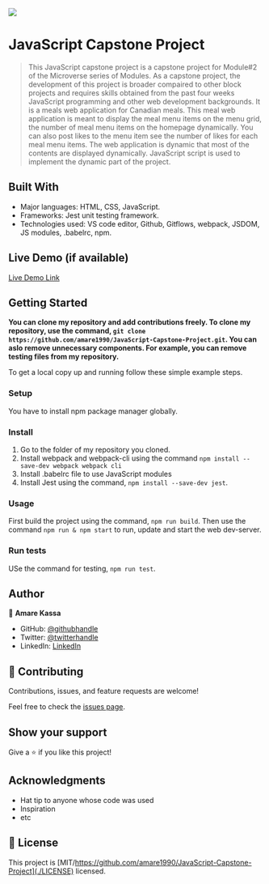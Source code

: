 ![](https://img.shields.io/badge/Microverse-blueviolet)

# JavaScript Capstone Project

> This JavaScript capstone project is a capstone project for Module#2 of the Microverse series of Modules. As a capstone project, the development of this project is broader compaired to other block projects and requires skills obtained from the past four weeks JavaScript programming and other web development backgrounds. It is a meals web application for Canadian meals. This meal web application is meant to display the meal menu items on the menu grid, the number of meal menu items on the homepage dynamically. You can also post likes to the menu item see the number of likes for each meal menu items. The web application is dynamic that most of the contents are displayed dynamically. JavaScript script is used to implement the dynamic part of the project. 


## Built With

- Major languages: HTML, CSS, JavaScript.
- Frameworks: Jest unit testing framework.
- Technologies used: VS code editor, Github, Gitflows, webpack, JSDOM, JS modules, .babelrc, npm. 

## Live Demo (if available)

[Live Demo Link](https://livedemo.com)


## Getting Started

**You can clone my repository and add contributions freely. To clone my repository, use the command, `git clone https://github.com/amare1990/JavaScript-Capstone-Project.git`. You can aslo remove unnecessary components. For example, you can remove testing files from my repository.**


To get a local copy up and running follow these simple example steps.

### Setup
You have to install npm package manager globally.

### Install
1. Go to the folder of my repository you cloned.
2. Install webpack and webpack-cli using the command `npm install --save-dev webpack webpack cli`
3. Install .babelrc file to use JavaScript modules
4. Install Jest using the command, `npm install --save-dev jest`.

### Usage
First build the project using the command, `npm run build`.
Then use the command `npm run & npm start` to run, update and start the web dev-server.

### Run tests
USe the command for testing, `npm run test`.


## Author

👤 **Amare Kassa**

- GitHub: [@githubhandle](https://github.com/amare1990)
- Twitter: [@twitterhandle](https://twitter.com/twitterhandle)
- LinkedIn: [LinkedIn](https://linkedin.com/in/linkedinhandle)

## 🤝 Contributing

Contributions, issues, and feature requests are welcome!

Feel free to check the [issues page](https://github.com/amare1990/JavaScript-Capstone-Project/issues).

## Show your support

Give a ⭐️ if you like this project!

## Acknowledgments

- Hat tip to anyone whose code was used
- Inspiration
- etc

## 📝 License

This project is [MIT/https://github.com/amare1990/JavaScript-Capstone-Project](./LICENSE) licensed.